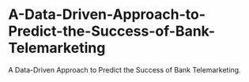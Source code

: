 # A-Data-Driven-Approach-to-Predict-the-Success-of-Bank-Telemarketing
A Data-Driven Approach to Predict the Success of Bank Telemarketing.
